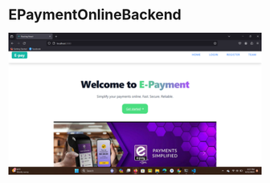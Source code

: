 ﻿# EPaymentOnlineBackend
![image alt](https://github.com/Shrijana1029/EPaymentOnlineBackend/blob/530bb1ed1954178f3c7469ad0166800acc916354/Screenshot%20(73).png)
